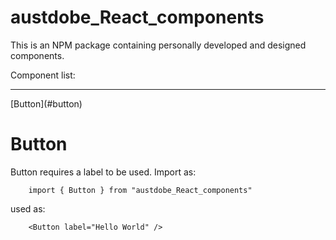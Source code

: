 # austdobe_React_components

This is an NPM package containing personally developed and designed components. 

Component list: 
<hr> 
[Button](#button)

# Button
Button requires a label to be used. Import as: 
```
    import { Button } from "austdobe_React_components"
```
used as:
```
    <Button label="Hello World" />
```

